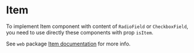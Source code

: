 # Item

To implement Item component with content of `RadioField` or `CheckboxField`,
you need to use directly these components with prop `isItem`.

See `web` package [Item documentation][item-documentation] for more info.

[item-documentation]: https://github.com/lmc-eu/spirit-design-system/blob/main/packages/web/src/scss/components/Item/README.md
